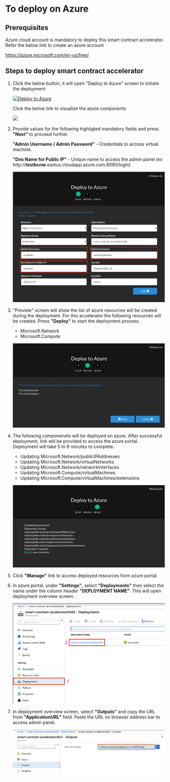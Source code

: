 # To deploy on Azure

Prerequisites
-------------
Azure cloud account is mandatory to deploy this smart contract accelerator. Refer the below link to create an azure account 

https://azure.microsoft.com/en-us/free/


Steps to deploy smart contract accelerator
------------------------------------------

1. Click the below button, it will open "Deploy to Azure" screen to initiate the deployment

    [![Deploy to Azure](https://azuredeploy.net/deploybutton.png)](https://azuredeploy.net/) 

    Click the below link to visualize the azure components

    <a href="http://armviz.io/#/?load=https%3A%2F%2Fraw.githubusercontent.com%2Frarunms%2Fautodeploy%2Fmaster%2Fazuredeploy.json" target="_blank">
    <img src="http://armviz.io/visualizebutton.png"/> </a>

2. Provide values for the following highligted mandatory fields and press <b>"Next"</b> to proceed further.
   
    <b>"Admin Username / Admin Password" </b> - Credentials to access virtual machine.
    
    <b> "Dns Name for Public IP" </b> - Unique name to access the admin panel 
    (ex http://<b>testbcnw</b>.eastus.cloudapp.azure.com:8090/login) 

    ![Setup](./images/setup.png)

3. "Preview" screen will show the list of azure resources will be created during the deployment. For this accelerator the following resources will be created. Press <b>"Deploy"</b> to start the deployment process.
    * Microsoft.Network
    * Microsoft.Compute

    ![Preview](./images/preview.png)

4. The following componenets will be deployed on azure. After successful deployment, link will be provided to access the azure portal. Deployment will take 5 to 8 minutes to complete.
    * Updating Microsoft.Network/publicIPAddresses
    * Updating Microsoft.Network/virtualNetworks
    * Updating Microsoft.Network/networkInterfaces
    * Updating Microsoft.Compute/virtualMachines
    * Updating Microsoft.Compute/virtualMachines/extensions 

    ![Deploy](./images/deploy.png)

5. Click <b>"Manage"</b> link to access deployed resources from azure portal.

6. In azure portal, under <b>"Settings"</b>, select <b>"Deployments"</b> then select the name under the column header <b>"DEPLOYMENT NAME"</b>. This will open deployment overview screen.

    ![Deployments](./images/deployments.png)

7. In deployment overview screen, select <b>"Outputs"</b> and copy the URL from <b>"ApplicationURL"</b> field. Paste the URL on browser address bar to access admin panel.

    ![Application URL](./images/url.png)







